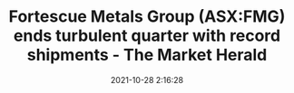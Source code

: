 ---
"title": "Fortescue Metals Group (ASX:FMG) ends turbulent quarter with record shipments - The Market Herald"
"date": "2021-10-28 2:16:28"
"feed_name": "GOOGLENEWSMINING"
"feed_website": "https://news.google.com/search?q=mining%2Bincident&hl=en-US&gl=US&ceid=US:en"
"feed_rss": "https://news.google.com/rss/search?q=mining%2Bincident&hl=en-US&gl=US&ceid=US:en"
"link": "https://themarketherald.com.au/peppermint-innovation-asxpil-signs-with-payment-gateway-dragonpay-2021-10-28/"
"source": "{'href': 'https://themarketherald.com.au', 'title': 'The Market Herald'}"
"file": "_posts/2021-1-1-f90973abcc5dabbd21d370ce22fe8ee846b7292e.md"
"accident": "0"
"drilling": "0"
"dead": "0"
"injured": "0"
"arrested": "0"
"place": "unknown place"
"where": "unknown site"
"causes": "unknown"
"place_uri": "unknown place"
---